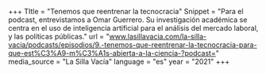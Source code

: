 +++
TItle = "Tenemos que reentrenar la tecnocracia"
Snippet = "Para el podcast, entrevistamos a Omar Guerrero. Su investigación académica se centra en el uso de inteligencia artificial para el análisis del mercado laboral, y las políticas públicas."
url = "www.lasillavacia.com/la-silla-vacia/podcasts/episodios/9.-tenemos-que-reentrenar-la-tecnocracia-para-que-est%C3%A9-m%C3%A1s-abierta-a-la-ciencia-?podcast="
media_source = "La Silla Vacía"
language = "es"
year = "2021"
+++